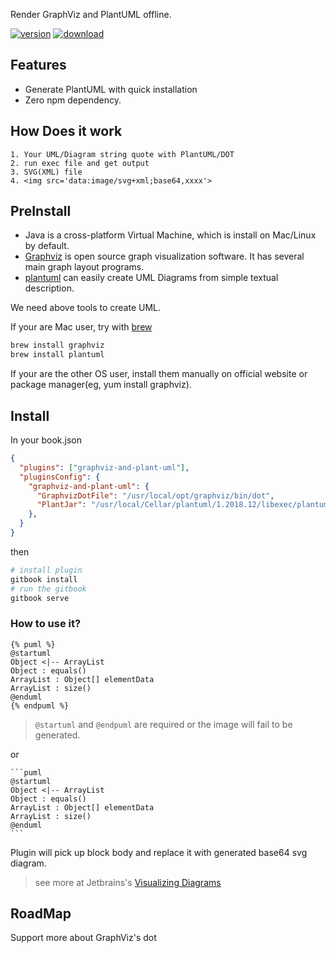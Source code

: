 Render GraphViz and PlantUML offline.

[![version](https://img.shields.io/npm/v/gitbook-plugin-graphviz-and-plant-uml.svg)](https://www.npmjs.com/package/gitbook-plugin-graphviz-and-plant-uml)
[![download](https://img.shields.io/npm/dm/gitbook-plugin-graphviz-and-plant-uml.svg)](https://www.npmjs.com/package/gitbook-plugin-graphviz-and-plant-uml)


## Features
* Generate PlantUML with quick installation
* Zero npm dependency.

## How Does it work

```
1. Your UML/Diagram string quote with PlantUML/DOT
2. run exec file and get output
3. SVG(XML) file
4. <img src='data:image/svg+xml;base64,xxxx'>
```

## PreInstall

* Java is a cross-platform Virtual Machine, which is install on Mac/Linux by default.
* [Graphviz](https://www.graphviz.org) is open source graph visualization software. It has several main graph layout programs.
* [plantuml](http://plantuml.com/) can easily create UML Diagrams from simple textual description.

We need above tools to create UML.

If your are Mac user, try with [brew](https://brew.sh/)

```sh
brew install graphviz
brew install plantuml
```

If your are the other OS user, install them manually on official website or package manager(eg, yum install graphviz).


## Install

In your book.json

```json
{
  "plugins": ["graphviz-and-plant-uml"],
  "pluginsConfig": {
    "graphviz-and-plant-uml": {
      "GraphvizDotFile": "/usr/local/opt/graphviz/bin/dot",
      "PlantJar": "/usr/local/Cellar/plantuml/1.2018.12/libexec/plantuml.jar"
    },
  }
}
```

then

```sh
# install plugin
gitbook install
# run the gitbook
gitbook serve
```

### How to use it?


```
{% puml %}
@startuml
Object <|-- ArrayList
Object : equals()
ArrayList : Object[] elementData
ArrayList : size()
@enduml
{% endpuml %}
```

> `@startuml` and `@endpuml` are required or the image will fail to be generated.

or

    ```puml
    @startuml
    Object <|-- ArrayList
    Object : equals()
    ArrayList : Object[] elementData
    ArrayList : size()
    @enduml
    ```

Plugin will pick up block body and replace it with generated base64 svg diagram.

> see more at Jetbrains's [Visualizing Diagrams](https://www.jetbrains.com/help/idea/markdown.html)

## RoadMap
Support more about GraphViz's dot
